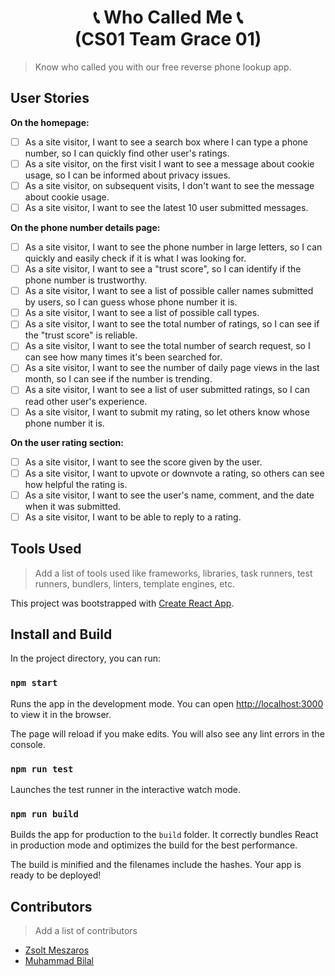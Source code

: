 <h1 align="center">📞 Who Called Me 📞<br>(CS01 Team Grace 01)</h1>

> Know who called you with our free reverse phone lookup app.

## User Stories

**On the homepage:**

- [ ] As a site visitor, I want to see a search box where I can type a phone number, so I can quickly find other user's ratings.
- [ ] As a site visitor, on the first visit I want to see a message about cookie usage, so I can be informed about privacy issues.
- [ ] As a site visitor, on subsequent visits, I don't want to see the message about cookie usage.
- [ ] As a site visitor, I want to see the latest 10 user submitted messages.

**On the phone number details page:**

- [ ] As a site visitor, I want to see the phone number in large letters, so I can quickly and easily check if it is what I was looking for.
- [ ] As a site visitor, I want to see a "trust score", so I can identify if the phone number is trustworthy.
- [ ] As a site visitor, I want to see a list of possible caller names submitted by users, so I can guess whose phone number it is.
- [ ] As a site visitor, I want to see a list of possible call types.
- [ ] As a site visitor, I want to see the total number of ratings, so I can see if the "trust score" is reliable.
- [ ] As a site visitor, I want to see the total number of search request, so I can see how many times it's been searched for.
- [ ] As a site visitor, I want to see the number of daily page views in the last month, so I can see if the number is trending.
- [ ] As a site visitor, I want to see a list of user submitted ratings, so I can read other user's experience.
- [ ] As a site visitor, I want to submit my rating, so let others know whose phone number it is.

**On the user rating section:**

- [ ] As a site visitor, I want to see the score given by the user.
- [ ] As a site visitor, I want to upvote or downvote a rating, so others can see how helpful the rating is.
- [ ] As a site visitor, I want to see the user's name, comment, and the date when it was submitted.
- [ ] As a site visitor, I want to be able to reply to a rating.

## Tools Used

> Add a list of tools used like frameworks, libraries, task runners, test runners, bundlers, linters, template engines, etc.

This project was bootstrapped with [Create React App](https://github.com/facebook/create-react-app).

## Install and Build

In the project directory, you can run:

### `npm start`

Runs the app in the development mode. You can open [http://localhost:3000](http://localhost:3000) to view it in the browser.

The page will reload if you make edits. You will also see any lint errors in the console.

### `npm run test`

Launches the test runner in the interactive watch mode.

### `npm run build`

Builds the app for production to the `build` folder. It correctly bundles React in production mode and optimizes the build for the best performance.

The build is minified and the filenames include the hashes. Your app is ready to be deployed!

## Contributors

> Add a list of contributors

- [Zsolt Meszaros](https://github.com/zsoltime)
- [Muhammad Bilal](https://github.com/bilalbutt044)
